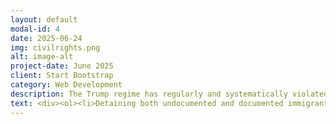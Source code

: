 ```yaml
---
layout: default
modal-id: 4
date: 2025-06-24
img: civilrights.png
alt: image-alt
project-date: June 2025
client: Start Bootstrap
category: Web Development
description: The Trump regime has regularly and systematically violated the rights of both documented and undocumented immigrants, as well as US citizens. Below you will find a list of many specific instances of due process violations. 
text: <div><ol><li>Detaining both undocumented and documented immigrants, who have committed no crimes, without judicial warrants or due process. <a href="https://apnews.com/article/columbia-university-mahmoud-khalil-ice-15014bcbb921f21a9f704d5acdcae7a8">AP Article (Mahmoud Khalil), </a> <a href="https://www.browndailyherald.com/article/2025/03/brown-professor-doctor-held-by-customs-officials-at-boston-airport-after-travel-to-lebanon">Brown Daily Herald Article, </a> <a href="https://www.nytimes.com/2025/06/12/science/russian-scientist-harvard-release.html">New York Times Article (Kseniia Petrova), </a> <a href="https://apnews.com/video/turkish-student-at-tufts-university-detained-video-shows-masked-people-handcuffing-her-109ae65a4e734b12b357897376ea443b">AP Article (Rümeysa Öztürk), </a> <a href="https://www.bbc.com/news/articles/cwy0332y7xzo">BBC Article (Mohsen Mahdawi), </a> <a href="https://www.theguardian.com/us-news/2025/apr/28/trump-immigration-people-detained-deported-cases">Guardian Article</a></li><li>Detention, harassment, and denial of entry to tourists, scholars, diplomats, journalists, and students based on social media posts. <a href="https://www.huffpost.com/entry/jasmine-mooney-actor-detained-by-ice_n_67d83e6be4b0dade360cd495">Huff Post Article, </a> <a href="https://www.dw.com/en/german-nationals-us-immigration-detained-interrogation-ice-donald-trump/a-71987211">DW Article, </a> <a href="https://www.theguardian.com/us-news/2025/mar/19/trump-musk-french-scientist-detained">Guardian Article</a> <a href="https://www.bbc.com/news/articles/c86p821p660o">BBC Article</a> <a href="https://www.nytimes.com/2025/06/19/world/europe/france-lawmaker-denied-visa-us-trump-amirshahi.html">New York Times Article</a></li><li>Detention, interrogation, and deporation of American citizens by ICE. <a href="https://www.theguardian.com/us-news/2025/jun/16/los-angeles-immigration-raids-montebello">Guardian Article, </a> <a href="https://www.nbclosangeles.com/news/local/i-cant-fight-back-im-pregnant-us-citizen-detained-by-ice-in-hawthorne/3719581/">NBC LA Article, </a> <a href="https://nymag.com/intelligencer/article/tracking-us-citizens-children-detained-deported-ice-trump-updates.html">New York Magazine Article</a></li><li>Illegal "third country" deportations of migrants to foreign countries without due process. <a href="https://www.bbc.com/news/articles/cy5wkrn99qpo">BBC Article, </a> <a href="https://www.npr.org/2025/05/21/nx-s1-5406208/trump-administration-defends-flight-of-migrants-to-third-countries">NPR Article</a></li><li>Illegal removal of immigrants, most of whom have not committed any crimes, from the US to CECOT in El Salvador without due process. <a href="https://www.theguardian.com/world/2025/apr/30/el-salvador-cecot-mega-prison-trump">Guardian Article, </a> <a href="https://www.propublica.org/article/trump-el-salvador-deportees-criminal-convictions-cecot-venezuela">ProPublica Article, </a> <a href="https://apnews.com/article/kilmar-abrego-garcia-deportation-smuggling-27c3a6f7a1a0700d9a33209e852c06a6">AP Article, </a> <a href="https://www.usatoday.com/story/news/investigations/2025/04/10/fired-milwaukee-police-officer-report-gay-stylist-salvadoran-prison/83005721007/">USA Today Article</a> <a href="https://www.bbc.com/news/articles/cm2y5k2zyz5o">BBC Article</a></li></ol></div> 
---
```


